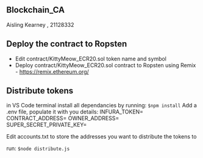 ## Blockchain_CA ##
Aisling Kearney , 21128332

## Deploy the contract to Ropsten ##
- Edit contract/KittyMeow_ECR20.sol token name and symbol
- Deploy contract/KittyMeow_ECR20.sol contract to Ropsten using Remix - https://remix.ethereum.org/

## Distribute tokens ##
in VS Code terminal install all dependancies by running:
```$npm install```
Add a .env file, populate it with you details:
INFURA_TOKEN=
CONTRACT_ADDRESS=
OWNER_ADDRESS=
SUPER_SECRET_PRIVATE_KEY=

Edit accounts.txt to store the addresses you want to distribute the tokens to

run:
```$node distribute.js```
